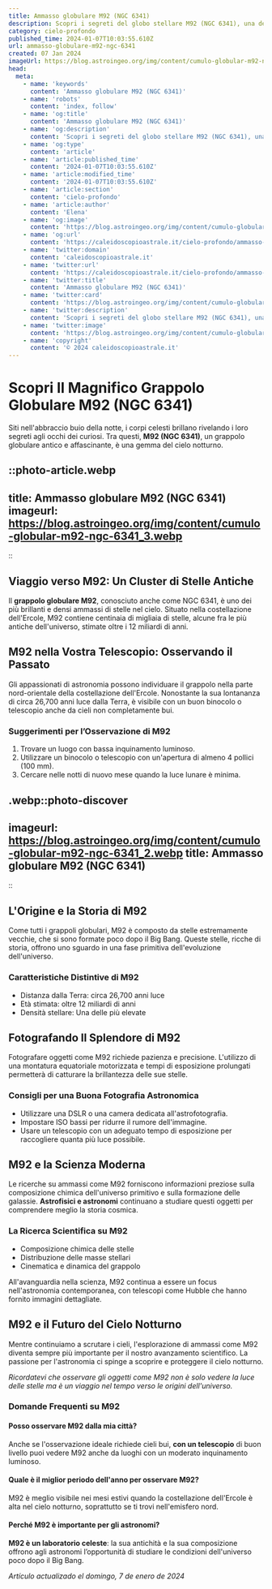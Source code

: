 ```yaml
---
title: Ammasso globulare M92 (NGC 6341)
description: Scopri i segreti del globo stellare M92 (NGC 6341), una delle più antiche meraviglie celesti, nel nostro esclusivo articolo!
category: cielo-profondo
published_time: 2024-01-07T10:03:55.610Z
url: ammasso-globulare-m92-ngc-6341
created: 07 Jan 2024
imageUrl: https://blog.astroingeo.org/img/content/cumulo-globular-m92-ngc-6341_3.webp
head:
  meta:
    - name: 'keywords'
      content: 'Ammasso globulare M92 (NGC 6341)'
    - name: 'robots'
      content: 'index, follow'
    - name: 'og:title'
      content: 'Ammasso globulare M92 (NGC 6341)'
    - name: 'og:description'
      content: 'Scopri i segreti del globo stellare M92 (NGC 6341), una delle più antiche meraviglie celesti, nel nostro esclusivo articolo!'
    - name: 'og:type'
      content: 'article'
    - name: 'article:published_time'
      content: '2024-01-07T10:03:55.610Z'
    - name: 'article:modified_time'
      content: '2024-01-07T10:03:55.610Z'
    - name: 'article:section'
      content: 'cielo-profondo'
    - name: 'article:author'
      content: 'Elena'
    - name: 'og:image'
      content: 'https://blog.astroingeo.org/img/content/cumulo-globular-m92-ngc-6341_3.webp'
    - name: 'og:url'
      content: 'https://caleidoscopioastrale.it/cielo-profondo/ammasso-globulare-m92-ngc-6341'
    - name: 'twitter:domain'
      content: 'caleidoscopioastrale.it'
    - name: 'twitter:url'
      content: 'https://caleidoscopioastrale.it/cielo-profondo/ammasso-globulare-m92-ngc-6341'
    - name: 'twitter:title'
      content: 'Ammasso globulare M92 (NGC 6341)'
    - name: 'twitter:card'
      content: 'https://blog.astroingeo.org/img/content/cumulo-globular-m92-ngc-6341_3.webp'
    - name: 'twitter:description'
      content: 'Scopri i segreti del globo stellare M92 (NGC 6341), una delle più antiche meraviglie celesti, nel nostro esclusivo articolo!'
    - name: 'twitter:image'
      content: 'https://blog.astroingeo.org/img/content/cumulo-globular-m92-ngc-6341_3.webp'
    - name: 'copyright'
      content: '© 2024 caleidoscopioastrale.it'
---
```

# Scopri Il Magnifico Grappolo Globulare M92 (NGC 6341)

Siti nell'abbraccio buio della notte, i corpi celesti brillano rivelando i loro segreti agli occhi dei curiosi. Tra questi, **M92 (NGC 6341)**, un grappolo globulare antico e affascinante, è una gemma del cielo notturno. 

::photo-article.webp
---
title: Ammasso globulare M92 (NGC 6341)
imageurl: https://blog.astroingeo.org/img/content/cumulo-globular-m92-ngc-6341_3.webp
---
::

## Viaggio verso M92: Un Cluster di Stelle Antiche
Il **grappolo globulare M92**, conosciuto anche come NGC 6341, è uno dei più brillanti e densi ammassi di stelle nel cielo. Situato nella costellazione dell'Ercole, M92 contiene centinaia di migliaia di stelle, alcune fra le più antiche dell'universo, stimate oltre i 12 miliardi di anni.

## M92 nella Vostra Telescopio: Osservando il Passato
Gli appassionati di astronomia possono individuare il grappolo nella parte nord-orientale della costellazione dell'Ercole. Nonostante la sua lontananza di circa 26,700 anni luce dalla Terra, è visibile con un buon binocolo o telescopio anche da cieli non completamente bui.

### Suggerimenti per l’Osservazione di M92
1. Trovare un luogo con bassa inquinamento luminoso.
2. Utilizzare un binocolo o telescopio con un'apertura di almeno 4 pollici (100 mm).
3. Cercare nelle notti di nuovo mese quando la luce lunare è minima.

.webp::photo-discover
---
imageurl: https://blog.astroingeo.org/img/content/cumulo-globular-m92-ngc-6341_2.webp
title: Ammasso globulare M92 (NGC 6341)
---
::

## L'Origine e la Storia di M92
Come tutti i grappoli globulari, M92 è composto da stelle estremamente vecchie, che si sono formate poco dopo il Big Bang. Queste stelle, ricche di storia, offrono uno sguardo in una fase primitiva dell'evoluzione dell'universo.

### Caratteristiche Distintive di M92
- Distanza dalla Terra: circa 26,700 anni luce
- Età stimata: oltre 12 miliardi di anni
- Densità stellare: Una delle più elevate

## Fotografando Il Splendore di M92
Fotografare oggetti come M92 richiede pazienza e precisione. L'utilizzo di una montatura equatoriale motorizzata e tempi di esposizione prolungati permetterà di catturare la brillantezza delle sue stelle.

### Consigli per una Buona Fotografia Astronomica
- Utilizzare una DSLR o una camera dedicata all'astrofotografia.
- Impostare ISO bassi per ridurre il rumore dell'immagine.
- Usare un telescopio con un adeguato tempo di esposizione per raccogliere quanta più luce possibile.

## M92 e la Scienza Moderna
Le ricerche su ammassi come M92 forniscono informazioni preziose sulla composizione chimica dell'universo primitivo e sulla formazione delle galassie. **Astrofisici e astronomi** continuano a studiare questi oggetti per comprendere meglio la storia cosmica.

### La Ricerca Scientifica su M92
- Composizione chimica delle stelle
- Distribuzione delle masse stellari
- Cinematica e dinamica del grappolo

All'avanguardia nella scienza, M92 continua a essere un focus nell'astronomia contemporanea, con telescopi come Hubble che hanno fornito immagini dettagliate.

## M92 e il Futuro del Cielo Notturno
Mentre continuiamo a scrutare i cieli, l'esplorazione di ammassi come M92 diventa sempre più importante per il nostro avanzamento scientifico. La passione per l'astronomia ci spinge a scoprire e proteggere il cielo notturno.

*Ricordatevi che osservare gli oggetti come M92 non è solo vedere la luce delle stelle ma è un viaggio nel tempo verso le origini dell'universo.*

### Domande Frequenti su M92

#### Posso osservare M92 dalla mia città?
Anche se l'osservazione ideale richiede cieli bui, **con un telescopio** di buon livello puoi vedere M92 anche da luoghi con un moderato inquinamento luminoso.

#### Quale è il miglior periodo dell'anno per osservare M92?
M92 è meglio visibile nei mesi estivi quando la costellazione dell'Ercole è alta nel cielo notturno, soprattutto se ti trovi nell'emisfero nord.

#### Perché M92 è importante per gli astronomi?
**M92 è un laboratorio celeste**: la sua antichità e la sua composizione offrono agli astronomi l’opportunità di studiare le condizioni dell'universo poco dopo il Big Bang.

_Artículo actualizado el domingo, 7 de enero de 2024_